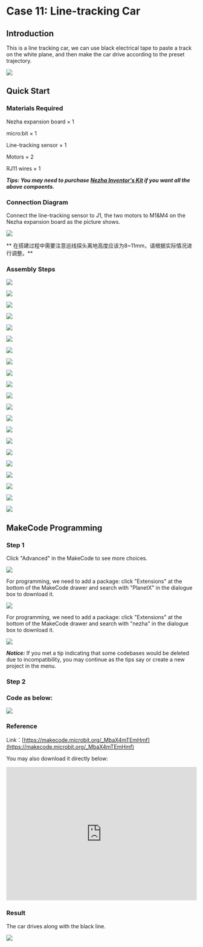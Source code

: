 # Case 11: Line-tracking Car

## Introduction

This is a line tracking car, we can use black electrical tape to paste a track on the white plane, and then make the car drive according to the preset trajectory.

![](./images/case_11_01.png)

## Quick Start

### Materials Required

Nezha expansion board × 1

micro:bit × 1

Line-tracking sensor × 1

Motors × 2

RJ11 wires × 1

***Tips: You may need to purchase [Nezha Inventor's Kit](https://www.elecfreaks.com/nezha-inventor-s-kit-for-micro-bit-without-micro-bit-board.html) if you want all the above compoents.***

### Connection Diagram 
Connect the line-tracking sensor to J1, the two motors to M1&M4 on the Nezha expansion board as the picture shows.


![](./images/case_11_04.png)


** 在搭建过程中需要注意巡线探头离地高度应该为8~11mm，请根据实际情况进行调整。**


### Assembly Steps

![](./images/case_step_11_01.png)

![](./images/case_step_11_02.png)

![](./images/case_step_11_03.png)

![](./images/case_step_11_04.png)

![](./images/case_step_11_05.png)

![](./images/case_step_11_06.png)

![](./images/case_step_11_07.png)

![](./images/case_step_11_08.png)

![](./images/case_step_11_09.png)

![](./images/case_step_11_10.png)

![](./images/case_step_11_11.png)

![](./images/case_step_11_12.png)

![](./images/case_step_11_13.png)

![](./images/case_step_11_14.png)

![](./images/case_step_11_15.png)

![](./images/case_step_11_16.png)

![](./images/case_step_11_17.png)

![](./images/case_step_11_18.png)

![](./images/case_step_11_19.png)

![](./images/case_step_11_20.png)

![](./images/case_step_11_21.png)


## MakeCode Programming




### Step 1

Click "Advanced" in the MakeCode to see more choices.

![](./images/case_01_10.png)

For programming, we need to add a package: click "Extensions" at the bottom of the MakeCode drawer and search with "PlanetX" in the dialogue box to download it. 

![](./images/case_01_11.png)

For programming, we need to add a package: click "Extensions" at the bottom of the MakeCode drawer and search with "nezha" in the dialogue box to download it. 

![](./images/case_03_09.png)

***Notice:*** If you met a tip indicating that some codebases would be deleted due to incompatibility, you may continue as the tips say or create a new project in the menu. 

### Step 2

### Code as below:

![](./images/case_11_15.png)



### Reference
Link：[https://makecode.microbit.org/_MbaX4mTEmHmf](https://makecode.microbit.org/_MbaX4mTEmHmf)

You may also download it directly below:

<div style="position:relative;height:0;padding-bottom:70%;overflow:hidden;"><iframe style="position:absolute;top:0;left:0;width:100%;height:100%;" src="https://makecode.microbit.org/#pub:_MbaX4mTEmHmf" frameborder="0" sandbox="allow-popups allow-forms allow-scripts allow-same-origin"></iframe></div>  


### Result
The car drives along with the black line. 

![](./images/case-gif-11.gif)
